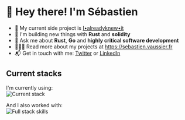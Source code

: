 # 👋 Hey there! I'm Sébastien

- 🔭 My current side project is [I•alreadyknew•it](https://i.alreadyknew.it)
- 🌱 I'm building new things with **Rust** and **solidity**
- 💬 Ask me about **Rust**, **Go** and **highly critical software development**
- 🧑🏻‍💻 Read more about my projects at https://sebastien.vaussier.fr
- 📬 Get in touch with me: [Twitter](https://twitter.com/SVaussier) or [LinkedIn](https://www.linkedin.com/in/sebastien-vaussier/)

## Current stacks

I'm currently using:<br>
![Current stack](https://skillicons.dev/icons?i=rust,go,materialui,nextjs,react,redux,ts,mongodb,postgres,py)

And I also worked with:<br>
![Full stack skills](https://skillicons.dev/icons?i=c,cpp,java,latex)
